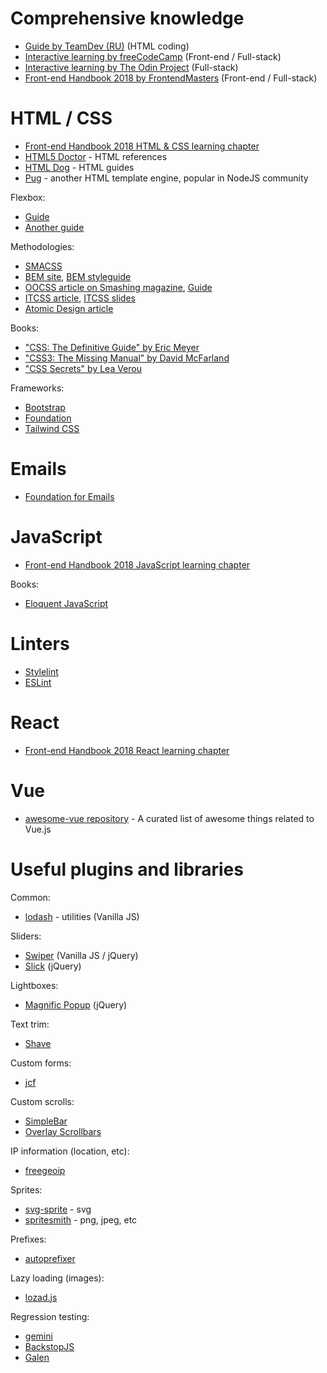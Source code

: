 # Comprehensive knowledge

- [Guide by TeamDev (RU)](http://webmasters.teamdev.com/) (HTML coding)
- [Interactive learning by freeCodeCamp](https://www.freecodecamp.com) (Front-end / Full-stack)
- [Interactive learning by The Odin Project](http://www.theodinproject.com/) (Full-stack)
- [Front-end Handbook 2018 by FrontendMasters](https://frontendmasters.com/books/front-end-handbook/2018/) (Front-end / Full-stack)

# HTML / CSS

- [Front-end Handbook 2018 HTML & CSS learning chapter](https://frontendmasters.com/books/front-end-handbook/2018/learning/html-css.html)
- [HTML5 Doctor](http://html5doctor.com/) - HTML references
- [HTML Dog](http://htmldog.com/) - HTML guides
- [Pug](https://pugjs.org/api/getting-started.html) - another HTML template engine, popular in NodeJS community

Flexbox:

- [Guide](https://css-tricks.com/snippets/css/a-guide-to-flexbox/)
- [Another guide](https://scotch.io/tutorials/a-visual-guide-to-css3-flexbox-properties)

Methodologies:

- [SMACSS](https://smacss.com/)
- [BEM site](https://en.bem.info), [BEM styleguide](http://nicothin.github.io/idiomatic-pre-CSS/)
- [OOCSS article on Smashing magazine](https://www.smashingmagazine.com/2011/12/an-introduction-to-object-oriented-css-oocss/),
[Guide](https://github.com/stubbornella/oocss/wiki)
- [ITCSS article](https://www.xfive.co/blog/itcss-scalable-maintainable-css-architecture/), 
[ITCSS slides](https://speakerdeck.com/dafed/managing-css-projects-with-itcss)
- [Atomic Design article](http://bradfrost.com/blog/post/atomic-web-design/)

Books:

- ["CSS: The Definitive Guide" by Eric Meyer](http://shop.oreilly.com/product/0636920031123.do)
- ["CSS3: The Missing Manual" by David McFarland](http://shop.oreilly.com/product/0636920036357.do)
- ["CSS Secrets" by Lea Verou](http://shop.oreilly.com/product/0636920031123.do)

Frameworks:

- [Bootstrap](http://getbootstrap.com/)
- [Foundation](https://foundation.zurb.com/)
- [Tailwind CSS](https://tailwindcss.com/)

# Emails

- [Foundation for Emails](https://foundation.zurb.com/emails.html)

# JavaScript

- [Front-end Handbook 2018 JavaScript learning chapter](https://frontendmasters.com/books/front-end-handbook/2018/learning/javascript.html)

Books:

- [Eloquent JavaScript](http://eloquentjavascript.net/)

# Linters

- [Stylelint](https://stylelint.io/)
- [ESLint](https://eslint.org/)

# React
- [Front-end Handbook 2018 React learning chapter](https://frontendmasters.com/books/front-end-handbook/2018/learning/react.html)

# Vue

- [awesome-vue repository](https://github.com/vuejs/awesome-vue) - A curated list of awesome things related to Vue.js

# Useful plugins and libraries

Common:

- [lodash](https://lodash.com/) - utilities (Vanilla JS)

Sliders: 

- [Swiper](http://idangero.us/swiper/) (Vanilla JS / jQuery)
- [Slick](http://kenwheeler.github.io/slick/) (jQuery)

Lightboxes:

- [Magnific Popup](http://dimsemenov.com/plugins/magnific-popup/) (jQuery)

Text trim:

- [Shave](https://dollarshaveclub.github.io/shave/)

Custom forms:

- [jcf](https://github.com/w3co/jcf)

Custom scrolls:

- [SimpleBar](http://grsmto.github.io/simplebar/)
- [Overlay Scrollbars](https://kingsora.github.io/OverlayScrollbars/#!overview)

IP information (location, etc):

- [freegeoip](https://github.com/fiorix/freegeoip)

Sprites:

- [svg-sprite](https://github.com/jkphl/svg-sprite) - svg
- [spritesmith](https://github.com/Ensighten/spritesmith) - png, jpeg, etc

Prefixes:

- [autoprefixer](https://github.com/postcss/autoprefixer)

Lazy loading (images):

- [lozad.js](https://github.com/ApoorvSaxena/lozad.js)

Regression testing:

- [gemini](https://gemini-testing.github.io/)
- [BackstopJS](https://github.com/garris/BackstopJS)
- [Galen](http://galenframework.com/)

